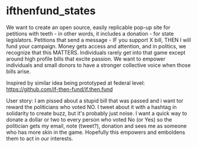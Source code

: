 # ifthenfund_states

We want to create an open source, easily replicable pop-up site for petitions with teeth - in other words, it includes a donation - for state legislators. Petitions that send a message - IF you support X bill, THEN I will fund your campaign.  Money gets access and attention, and in politics, we recognize that this MATTERS. Individuals rarely get into that game except around high profile bills that excite passion. We want to empower individuals and small donors to have a stronger collective voice when those bills arise.

Inspired by similar idea being prototyped at federal level: https://github.com/if-then-fund/if.then.fund

User story: I am pissed about a stupid bill that was passed and i want tor reward the politicians who voted NO. I tweet about it with a hashtag in solidarity to create buzz, but it's probably just noise. I want a quick way to donate a dollar or two to every person who voted No (or Yes) so the politician gets my email, note (tweet?), donation and sees me as someone who has more skin in the game. Hopefully this empowers and emboldens them to act in our interests. 
